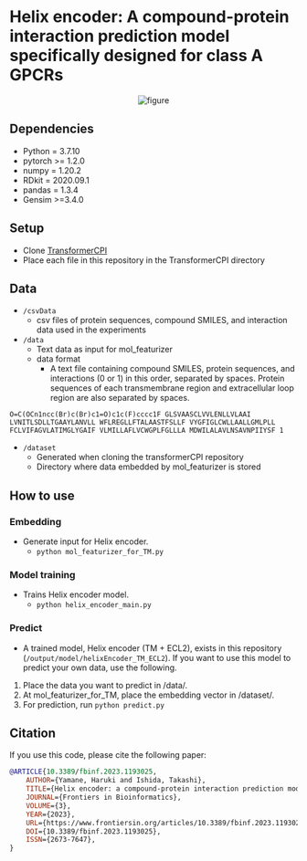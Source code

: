 # Helix encoder: A compound-protein interaction prediction model specifically designed for class A GPCRs


<div align="center">
    <img src="https://user-images.githubusercontent.com/67744833/226157282-646a1e6e-77b9-462c-b2c1-2bcae33ed700.png" alt="figure">
</div>

## Dependencies
- Python = 3.7.10
- pytorch >= 1.2.0
- numpy = 1.20.2
- RDkit = 2020.09.1
- pandas = 1.3.4
- Gensim >=3.4.0

## Setup
- Clone [TransformerCPI](https://github.com/lifanchen-simm/transformerCPI)
- Place each file in this repository in the TransformerCPI directory

## Data
- `/csvData`
  - csv files of protein sequences, compound SMILES, and interaction data used in the experiments
- `/data`
  - Text data as input for mol_featurizer
  - data format
    - A text file containing compound SMILES, protein sequences, and interactions (0 or 1) in this order, separated by spaces. Protein sequences of each transmembrane region and extracellular loop region are also separated by spaces.
```
O=C(OCn1ncc(Br)c(Br)c1=O)c1c(F)cccc1F GLSVAASCLVVLENLLVLAAI LVNITLSDLLTGAAYLANVLL WFLREGLLFTALAASTFSLLF VYGFIGLCWLLAALLGMLPLL FCLVIFAGVLATIMGLYGAIF VLMILLAFLVCWGPLFGLLLA MDWILALAVLNSAVNPIIYSF 1
```
- `/dataset`
  - Generated when cloning the transformerCPI repository 
  - Directory where data embedded by mol_featurizer is stored
  
## How to use
### Embedding
- Generate input for Helix encoder. 
  -  `python mol_featurizer_for_TM.py`  

### Model training
- Trains Helix encoder model.
  - `python helix_encoder_main.py`    

### Predict
- A trained model, Helix encoder (TM + ECL2), exists in this repository (`/output/model/helixEncoder_TM_ECL2`). If you want to use this model to predict your own data, use the following.

1. Place the data you want to predict in /data/.
2. At mol_featurizer_for_TM, place the embedding vector in /dataset/.
3. For prediction, run `python predict.py`


## Citation
If you use this code, please cite the following paper:
```bibtex
@ARTICLE{10.3389/fbinf.2023.1193025,
    AUTHOR={Yamane, Haruki and Ishida, Takashi},   
    TITLE={Helix encoder: a compound-protein interaction prediction model specifically designed for class A GPCRs},      
    JOURNAL={Frontiers in Bioinformatics},      
    VOLUME={3},           
    YEAR={2023},      
    URL={https://www.frontiersin.org/articles/10.3389/fbinf.2023.1193025},       
    DOI={10.3389/fbinf.2023.1193025},      
    ISSN={2673-7647},
}
```
